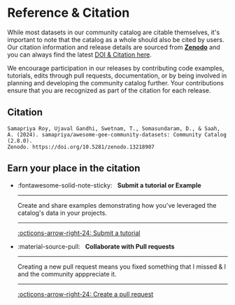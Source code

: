 # Reference & Citation

While most datasets in our community catalog are citable themselves, it's important to note that the catalog as a whole should also be cited by users. Our citation information and release details are sourced from [**Zenodo**](https://zenodo.org) and you can always find the latest [DOI & Citation here](https://zenodo.org/doi/10.5281/zenodo.7144933).

We encourage participation in our releases by contributing code examples, tutorials, edits through pull requests, documentation, or by being involved in planning and developing the community catalog further. Your contributions ensure that you are recognized as part of the citation for each release.

## Citation

```
Samapriya Roy, Ujaval Gandhi, Swetnam, T., Somasundaram, D., & Saah, A. (2024). samapriya/awesome-gee-community-datasets: Community Catalog (2.8.0).
Zenodo. https://doi.org/10.5281/zenodo.13218907
```

## Earn your place in the citation

<div class="grid cards" markdown>

-   :fontawesome-solid-note-sticky: &nbsp;
    __Submit a tutorial or Example__

    ---

    Create and share examples demonstrating how you've leveraged the catalog's data in your projects.

    ---

    [:octicons-arrow-right-24: Submit a tutorial][submit tutorial]

-   :material-source-pull: &nbsp;
    __Collaborate with Pull requests__

    ---

    Creating a new pull request means you fixed something that I missed & I and the community apppreciate it.

    ---

    [:octicons-arrow-right-24: Create a pull request][create a pull request]
</div>

  [submit tutorial]: https://gee-community-catalog.org/contributing/example
  [create a pull request]: https://docs.github.com/en/pull-requests/collaborating-with-pull-requests/proposing-changes-to-your-work-with-pull-requests/creating-a-pull-request

